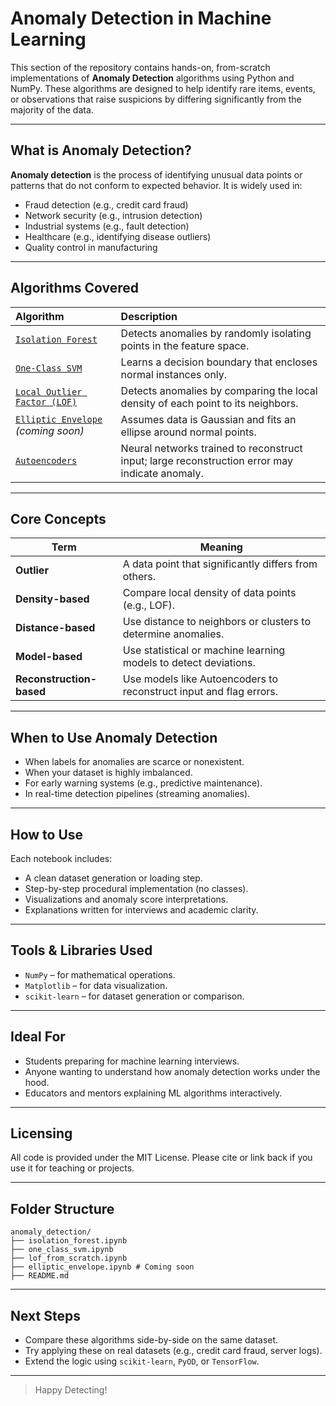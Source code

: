 # Anomaly Detection in Machine Learning

This section of the repository contains hands-on, from-scratch implementations of **Anomaly Detection** algorithms using Python and NumPy. These algorithms are designed to help identify rare items, events, or observations that raise suspicions by differing significantly from the majority of the data.

---

## What is Anomaly Detection?

**Anomaly detection** is the process of identifying unusual data points or patterns that do not conform to expected behavior. It is widely used in:

- Fraud detection (e.g., credit card fraud)
- Network security (e.g., intrusion detection)
- Industrial systems (e.g., fault detection)
- Healthcare (e.g., identifying disease outliers)
- Quality control in manufacturing

---

## Algorithms Covered

| Algorithm               | Description                                                                 |
|:------------------------|:-----------------------------------------------------------------------------|
| [`Isolation Forest`](./isolation_forest.ipynb)  | Detects anomalies by randomly isolating points in the feature space. |
| [`One-Class SVM`](./one_class_svm.ipynb)        | Learns a decision boundary that encloses normal instances only.      |
| [`Local Outlier Factor (LOF)`](./lof_from_scratch.ipynb) | Detects anomalies by comparing the local density of each point to its neighbors. |
| [`Elliptic Envelope`](./elliptic_envelope.ipynb) _(coming soon)_ | Assumes data is Gaussian and fits an ellipse around normal points. |
| [`Autoencoders`](../unsupervised_learning/autoencoders.ipynb) | Neural networks trained to reconstruct input; large reconstruction error may indicate anomaly. |

---

## Core Concepts

| Term                  | Meaning                                                                 |
|-----------------------|-------------------------------------------------------------------------|
| **Outlier**           | A data point that significantly differs from others.                    |
| **Density-based**     | Compare local density of data points (e.g., LOF).                       |
| **Distance-based**    | Use distance to neighbors or clusters to determine anomalies.           |
| **Model-based**       | Use statistical or machine learning models to detect deviations.        |
| **Reconstruction-based** | Use models like Autoencoders to reconstruct input and flag errors.   |

---

## When to Use Anomaly Detection

- When labels for anomalies are scarce or nonexistent.
- When your dataset is highly imbalanced.
- For early warning systems (e.g., predictive maintenance).
- In real-time detection pipelines (streaming anomalies).

---

## How to Use

Each notebook includes:

- A clean dataset generation or loading step.
- Step-by-step procedural implementation (no classes).
- Visualizations and anomaly score interpretations.
- Explanations written for interviews and academic clarity.

---

## Tools & Libraries Used

- `NumPy` – for mathematical operations.
- `Matplotlib` – for data visualization.
- `scikit-learn` – for dataset generation or comparison.

---

## Ideal For

- Students preparing for machine learning interviews.
- Anyone wanting to understand how anomaly detection works under the hood.
- Educators and mentors explaining ML algorithms interactively.

---

## Licensing

All code is provided under the MIT License. Please cite or link back if you use it for teaching or projects.

---

## Folder Structure

```text
anomaly_detection/
├── isolation_forest.ipynb
├── one_class_svm.ipynb
├── lof_from_scratch.ipynb
├── elliptic_envelope.ipynb # Coming soon
├── README.md
```

---

## Next Steps

- Compare these algorithms side-by-side on the same dataset.
- Try applying these on real datasets (e.g., credit card fraud, server logs).
- Extend the logic using `scikit-learn`, `PyOD`, or `TensorFlow`.

---

> Happy Detecting!
